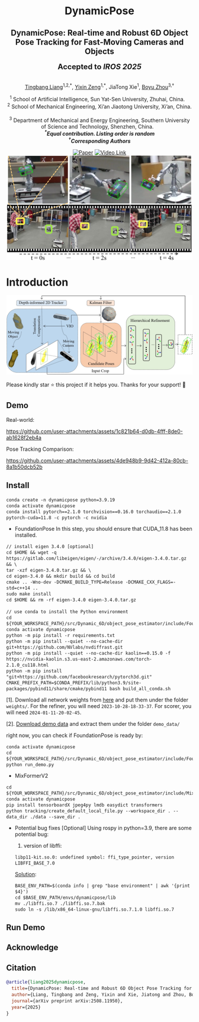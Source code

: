 <div align="center">
    <h1> 
      DynamicPose
    </h1>
    </h1>
    <h2>DynamicPose: Real-time and Robust 6D Object Pose Tracking for Fast-Moving Cameras and Objects</h2>
        <p align="center">
        <strong><span style="font-size: 20px;">Accepted to <em>IROS 2025</em> </span></strong>
        </p>
    <br>
        <a href="https://robotics-star.com/people" target="_blank">Tingbang Liang</a><sup>1,2,*</sup>,
        <a href="https://robotics-star.com/people" target="_blank">Yixin Zeng</a><sup>1,*</sup>,
        JiaTong Xie<sup>1</sup>,
        <!-- <a href="https://facultyprofiles.hkust-gz.edu.cn/faculty-personal-page/ZHOU-Jinni/eejinni" target="_blank">Jinni Zhou</a><sup>1</sup>,
        Zhenchao Qi</a><sup>1</sup>, -->
        <!-- <a href="https://personal.hkust-gz.edu.cn/junma/people-page.html" target="_blank">Jun Ma</a><sup>1</sup>, -->
        <a href="https://robotics-star.com/people" target="_blank">Boyu Zhou</a><sup>3,†</sup>
        <p>
        <h45>
            <sup>1</sup> School of Artificial Intelligence, Sun Yat-Sen University, Zhuhai, China. &nbsp;&nbsp;
            <br>
            <sup>2</sup> School of Mechanical Engineering, Xi’an Jiaotong University, Xi’an, China. &nbsp;&nbsp;
            <br>
            <sup>3</sup> Department of Mechanical and Energy Engineering, Southern University of Science and Technology, Shenzhen, China. &nbsp;&nbsp;
            <br>
        </h45>
        <strong>
        <em>
        <sup>*</sup>Equal contribution. Listing order is random    
        <br>
        <sup>†</sup>Corresponding Authors
        </em>
        </strong>
    </p>
     <a href="https://arxiv.org/abs/2508.11950"><img alt="Paper" src="https://img.shields.io/badge/Paper-arXiv-red"/></a>
    <!-- <a href='https://robotics-star.com/ApexNav'><img src='https://img.shields.io/badge/Project_Page-ApexNav-green' alt='Project Page'></a> -->
    <a href="http://xhslink.com/a/U3WUSAKxpJTdb">
        <img src="https://img.shields.io/badge/▶️-Video-blue?style=for-the-badge" alt="Video Link" />
    </a>

<br>

</div>

<!-- ![TOP](./assets/top.jpg){width=900px} -->

<div align="center">
  <img src="./assets/top.jpg" alt="TOP" width="800" />
</div>


# Introduction

<div align="center">
  <img src="./assets/pipeline.jpg" alt="TOP" />
</div>


Please kindly star ⭐ this project if it helps you. Thanks for your support! 💖


## Demo

Real-world:

https://github.com/user-attachments/assets/1c821b64-d0db-4fff-8de0-ab1628f2eb4a

Pose Tracking Comparison:

https://github.com/user-attachments/assets/4de948b9-9d42-412a-80cb-8a1b50dcb52b


<!-- ---  -->

<!-- ## Code

<div>
 <h3>
 Coming Soon...
 </h3>
</div> -->

## Install
```
conda create -n dynamicpose python=3.9.19
conda activate dynamicpose
conda install pytorch==2.1.0 torchvision==0.16.0 torchaudio==2.1.0 pytorch-cuda=11.8 -c pytorch -c nvidia
```


- FoundationPose
  In this step, you should ensure that CUDA_11.8 has been installed.
```
// install eigen 3.4.0 [optional]
cd $HOME && wget -q https://gitlab.com/libeigen/eigen/-/archive/3.4.0/eigen-3.4.0.tar.gz && \
tar -xzf eigen-3.4.0.tar.gz && \
cd eigen-3.4.0 && mkdir build && cd build
cmake .. -Wno-dev -DCMAKE_BUILD_TYPE=Release -DCMAKE_CXX_FLAGS=-std=c++14 ..
sudo make install
cd $HOME && rm -rf eigen-3.4.0 eigen-3.4.0.tar.gz

// use conda to install the Python environment
cd ${YOUR_WORKSPACE_PATH}/src/Dynamic_6D/object_pose_estimator/include/FoundationPose
conda activate dynamicpose
python -m pip install -r requirements.txt
python -m pip install --quiet --no-cache-dir git+https://github.com/NVlabs/nvdiffrast.git
python -m pip install --quiet --no-cache-dir kaolin==0.15.0 -f https://nvidia-kaolin.s3.us-east-2.amazonaws.com/torch-2.1.0_cu118.html
python -m pip install "git+https://github.com/facebookresearch/pytorch3d.git"
CMAKE_PREFIX_PATH=$CONDA_PREFIX/lib/python3.9/site-packages/pybind11/share/cmake/pybind11 bash build_all_conda.sh
```

[1]. Download all network weights from [here](https://drive.google.com/drive/folders/1DFezOAD0oD1BblsXVxqDsl8fj0qzB82i?usp=sharing) and put them under the folder `weights/`. For the refiner, you will need `2023-10-28-18-33-37`. For scorer, you will need `2024-01-11-20-02-45`.

[2]. [Download demo data](https://drive.google.com/drive/folders/1pRyFmxYXmAnpku7nGRioZaKrVJtIsroP?usp=sharing) and extract them under the folder `demo_data/`

right now, you can check if FoundationPose is ready by:
```
conda activate dynamicpose
cd ${YOUR_WORKSPACE_PATH}/src/Dynamic_6D/object_pose_estimator/include/FoundationPose
python run_demo.py
```

- MixFormerV2
```
cd ${YOUR_WORKSPACE_PATH}/src/Dynamic_6D/object_pose_estimator/include/MixFormerV2
conda activate dynamicpose
pip install tensorboardX jpeg4py lmdb easydict transformers
python tracking/create_default_local_file.py --workspace_dir . --data_dir ./data --save_dir .
```

- Potential bug fixes [Optional]
  Using rospy in python=3.9, there are some potential bug:

    1) version of libffi:  
    ```
    libp11-kit.so.0: undefined symbol: ffi_type_pointer, version LIBFFI_BASE_7.0
    ```
    [Solution](https://blog.csdn.net/qq_38606680/article/details/129118491?spm=1001.2014.3001.5506): 
    ```
    BASE_ENV_PATH=$(conda info | grep "base environment" | awk '{print $4}')
    cd $BASE_ENV_PATH/envs/dynamicpose/lib
    mv ./libffi.so.7 ./libffi.so.7.bak
    sudo ln -s /lib/x86_64-linux-gnu/libffi.so.7.1.0 libffi.so.7
    ```


## Run Demo


## Acknowledge


## Citation
```bibtex
@article{liang2025dynamicpose,
  title={DynamicPose: Real-time and Robust 6D Object Pose Tracking for Fast-Moving Cameras and Objects},
  author={Liang, Tingbang and Zeng, Yixin and Xie, Jiatong and Zhou, Boyu},
  journal={arXiv preprint arXiv:2508.11950},
  year={2025}
}
```